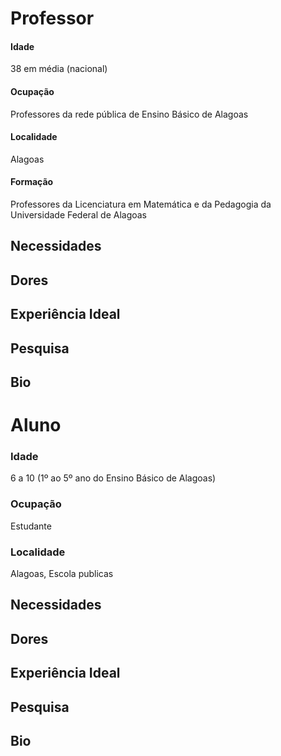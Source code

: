 # Professor
#### Idade
38 em média (nacional)
#### Ocupação
Professores da rede pública de Ensino Básico de Alagoas

#### Localidade
Alagoas

#### Formação
Professores da Licenciatura em Matemática e da Pedagogia da Universidade Federal de Alagoas

## Necessidades

## Dores

## Experiência Ideal

## Pesquisa

## Bio


# Aluno
### Idade
6 a 10 (1º ao 5º ano do Ensino Básico de Alagoas)

### Ocupação
Estudante

### Localidade
Alagoas, Escola publicas

## Necessidades

## Dores

## Experiência Ideal

## Pesquisa

## Bio
